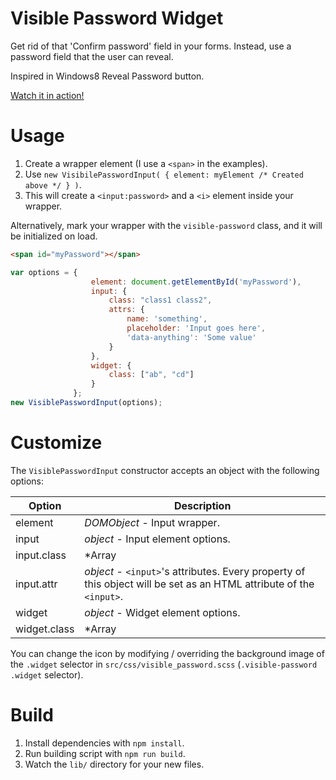 Visible Password Widget
===

Get rid of that 'Confirm password' field in your forms. Instead, use a password field that the user can reveal.

Inspired in Windows8 Reveal Password button.

[Watch it in action!](http://jsfiddle.net/2yrbcng0/)

# Usage

1. Create a wrapper element (I use a `<span>` in the examples).
2. Use `new VisibilePasswordInput( { element: myElement /* Created above */ } )`.
3. This will create a `<input:password>` and a `<i>` element inside your wrapper.

Alternatively, mark your wrapper with the `visible-password` class, and it will be initialized on load.

```html
<span id="myPassword"></span>
```
```javascript
var options = {
                  element: document.getElementById('myPassword'),
                  input: {
                      class: "class1 class2",
                      attrs: {
                          name: 'something',
                          placeholder: 'Input goes here',
                          'data-anything': 'Some value'
                      }
                  },
                  widget: {
                      class: ["ab", "cd"]
                  }
              };
new VisiblePasswordInput(options);
```
 
# Customize

The `VisiblePasswordInput` constructor accepts an object with the following options:

Option | Description
--- | ---
element | *DOMObject* - Input wrapper.
input | *object* - Input element options.
input.class | *Array | string* - Class or list of classes to be applied to the `<input>` element.
input.attr | *object* - `<input>`'s attributes. Every property of this object will be set as an HTML attribute of the `<input>`.
widget | *object* - Widget element options.
widget.class | *Array | string* - Class or list of classes to be applied to the `<i.widget>` element.

You can change the icon by modifying / overriding the background image of the `.widget` selector in 
`src/css/visible_password.scss` (`.visible-password .widget` selector).

# Build

1. Install dependencies with `npm install`.
2. Run building script with `npm run build`.
3. Watch the `lib/` directory for your new files.